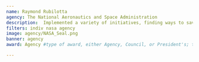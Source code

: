 ```yaml
---
name: Raymond Rubilotta
agency: The National Aeronautics and Space Administration
description:  Implemented a variety of initiatives, finding ways to save money while being more energy efficient. Mr. Rubilotta’s work identified $3.2 million of efficiencies and subsequent installation of geothermal systems, which is projected to save approximately $20 million over the life of the systems.
filters: indiv nasa agency
image: agency/NASA_Seal.png
banner: agency
award: Agency #type of award, either Agency, Council, or President's; this is case sensitive so make sure to match the options listed exactly. This section generates the format of the card

---
```

